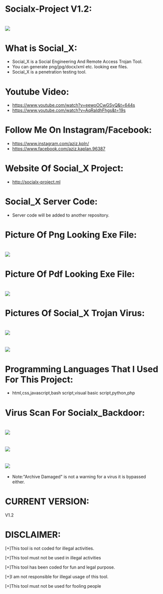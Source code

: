 # Socialx-Project V1.2:
# ![](banner/1.png)
# What is Social_X:
* Social_X is a Social Engineering And Remote Access Trojan Tool.
* You can generate png/jpg/docx/xml etc. looking exe files.
* Social_X is a penetration testing tool.
# Youtube Video:
* https://www.youtube.com/watch?v=eewoOCwGSyQ&t=644s
* https://www.youtube.com/watch?v=AqRaIdhFhgs&t=19s
# Follow Me On Instagram/Facebook:
* https://www.instagram.com/aziz.kpln/
* https://www.facebook.com/aziz.kaplan.96387
# Website Of Social_X Project:
* http://socialx-project.ml
# Social_X Server Code:
* Server code will be added to another repository.
# Picture Of Png Looking Exe File:
# ![](banner/4.png)
# Picture Of Pdf Looking Exe File:
# ![](banner/5.png)
# Pictures Of Social_X Trojan Virus:
# ![](banner/2.png)
# ![](banner/3.png)
# Programming Languages That I Used For This Project:
* html,css,javascript,bash script,visual basic script,python,php
# Virus Scan For Socialx_Backdoor:
# ![](banner/files1.png)
# ![](banner/scan1.png)
# ![](banner/scan2.png)
* Note:"Archive Damaged" is not a warning for a virus it is bypassed either.
# CURRENT VERSION:
V1.2
# DISCLAIMER:
[+]This tool is not coded for illegal activities.

[+]This tool must not be used in illegal activities

[+]This tool has been coded for fun and legal purpose.

[+]I am not responsible for illegal usage of this tool.

[+]This tool must not be used for fooling people


